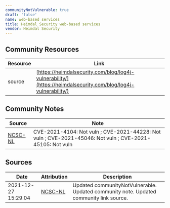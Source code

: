 ```yaml
---
communityNotVulnerable: true
draft: 'false'
name: web-based services
title: Heimdal Security web-based services
vendor: Heimdal Security
---
```



## Community Resources
| Resource | Link |
| --- | --- |
| source | [https://heimdalsecurity.com/blog/log4j-vulnerability/](https://heimdalsecurity.com/blog/log4j-vulnerability/) |

## Community Notes
| Source | Note |
| --- | --- |
| [NCSC-NL](https://github.com/NCSC-NL/log4shell/blob/main/software/README.md) | CVE-2021-4104: Not vuln ; CVE-2021-44228: Not vuln ; CVE-2021-45046: Not vuln ; CVE-2021-45105: Not vuln </ul> |

## Sources
| Date | Attribution | Description |
| --- | --- | --- |
| 2021-12-27 15:29:04 | [NCSC-NL](https://github.com/NCSC-NL/log4shell/blob/main/software/README.md) | Updated communityNotVulnerable. Updated community note. Updated community link source.  |
